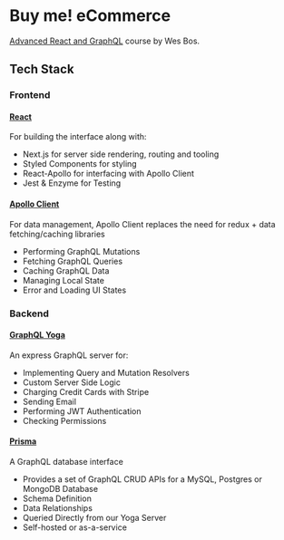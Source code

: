 # Buy me! eCommerce

[Advanced React and GraphQL](https://AdvancedReact.com) course by Wes Bos. 

## Tech Stack

### Frontend

#### [React](https://reactjs.org/)
For building the interface along with:
- Next.js for server side rendering, routing and tooling
- Styled Components for styling
- React-Apollo for interfacing with Apollo Client
- Jest & Enzyme for Testing

#### [Apollo Client](https://www.apollographql.com/client)
For data management, Apollo Client replaces the need for redux + data fetching/caching libraries
- Performing GraphQL Mutations
- Fetching GraphQL Queries
- Caching GraphQL Data
- Managing Local State
- Error and Loading UI States

### Backend

#### [GraphQL Yoga](https://github.com/prisma/graphql-yoga)
An express GraphQL server for:
- Implementing Query and Mutation Resolvers
- Custom Server Side Logic
- Charging Credit Cards with Stripe
- Sending Email
- Performing JWT Authentication
- Checking Permissions

#### [Prisma](https://www.prisma.io/)
A GraphQL database interface
- Provides a set of GraphQL CRUD APIs for a MySQL, Postgres or MongoDB Database
- Schema Definition
- Data Relationships
- Queried Directly from our Yoga Server
- Self-hosted or as-a-service
